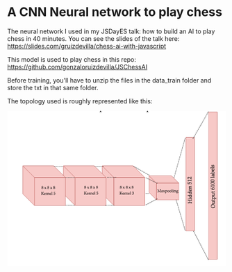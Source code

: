 # A CNN Neural network to play chess

The neural network I used in my JSDayES talk: how to build an AI to play chess in 40 minutes. You can see the slides of the talk here: https://slides.com/gruizdevilla/chess-ai-with-javascript

This model is used to play chess in this repo: https://github.com/gonzaloruizdevilla/JSChessAI

Before training, you'll have to unzip the files in the data_train folder and store the txt in that same folder.

The topology used is roughly represented like this:

![Topology](topology.jpg)
